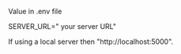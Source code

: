 Value in .env file

SERVER_URL=" your server URL"

If using a local server then "http://localhost:5000".
